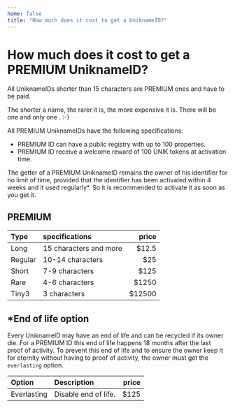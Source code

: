 ```yaml
---
home: false
title: "How much does it cost to get a UniknameID?"
---
```


# How much does it cost to get a PREMIUM UniknameID?

All UniknameIDs shorter than 15 characters are PREMIUM ones and have to be paid. 

The shorter a name, the rarer it is, the more expensive it is. There will be one and only one <un id="@bob"/>. :-) 

All PREMIUM UniknameIDs have the following specifications: 
- PREMIUM ID can have a public registry with up to 100 properties. 
- PREMIUM ID receive a welcome reward of 100 UNIK tokens at activation time.

The getter of a PREMIUM UniknameID remains the owner of his identifier for no limit of time, provided that the identifier has been activated within 4 weeks and it used regularly*. So it is recommended to activate it as soon as you get it.

## PREMIUM

| Type | specifications | price |
| :- | :- | -: |
| Long | 15 characters and more | $12.5 |
| Regular | 10-14 characters | $25 |
| Short | 7-9 characters | $125 |
| Rare | 4-6 characters | $1250 |
| Tiny3 | 3 characters | $12500 |

## *End of life option

Every UniknameID may have an end of life and can be recycled if its owner die. For a PREMIUM ID this end of life happens 18 months after the last proof of activity. To prevent this end of life and to ensure the owner keep it for eternity without having to proof of activity, the owner must get the `everlasting` option.

| Option | Description | price |
| :- | :- | -: |
| Everlasting  | Disable end of life. | $125 |
